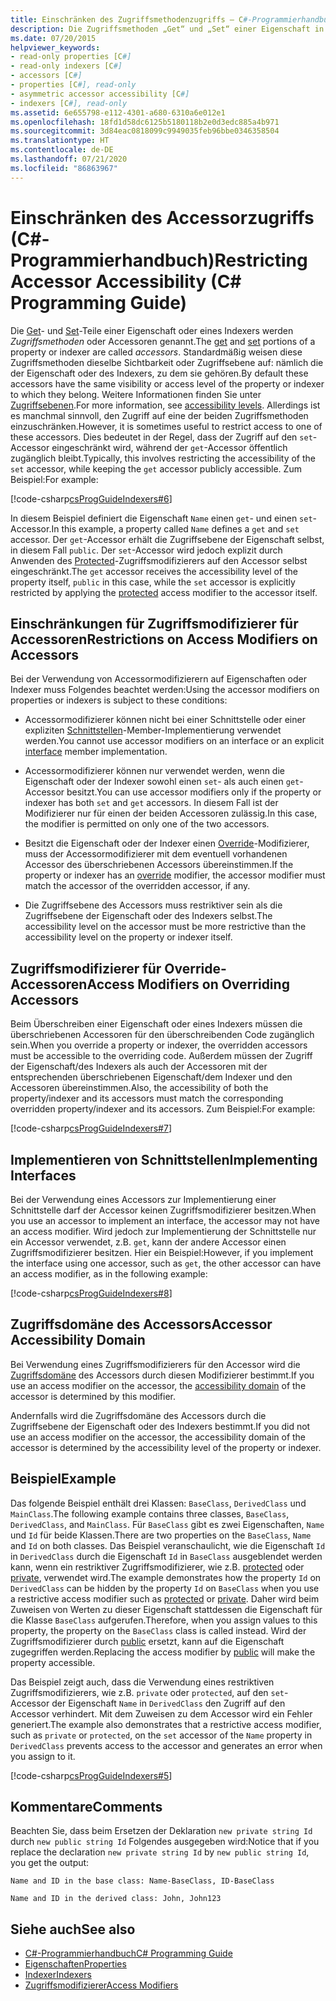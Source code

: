 ```yaml
---
title: Einschränken des Zugriffsmethodenzugriffs – C#-Programmierhandbuch
description: Die Zugriffsmethoden „Get“ und „Set“ einer Eigenschaft in C# haben standardmäßig die gleiche Sichtbarkeit oder Zugriffsebene wie die Eigenschaft, zu der sie gehören. Sie können den Zugriff einschränken.
ms.date: 07/20/2015
helpviewer_keywords:
- read-only properties [C#]
- read-only indexers [C#]
- accessors [C#]
- properties [C#], read-only
- asymmetric accessor accessibility [C#]
- indexers [C#], read-only
ms.assetid: 6e655798-e112-4301-a680-6310a6e012e1
ms.openlocfilehash: 18fd1d58dc6125b5180118b2e0d3edc885a4b971
ms.sourcegitcommit: 3d84eac0818099c9949035feb96bbe0346358504
ms.translationtype: HT
ms.contentlocale: de-DE
ms.lasthandoff: 07/21/2020
ms.locfileid: "86863967"
---
```

# <a name="restricting-accessor-accessibility-c-programming-guide"></a><span data-ttu-id="c53a3-104">Einschränken des Accessorzugriffs (C#-Programmierhandbuch)</span><span class="sxs-lookup"><span data-stu-id="c53a3-104">Restricting Accessor Accessibility (C# Programming Guide)</span></span>
<span data-ttu-id="c53a3-105">Die [Get](../../language-reference/keywords/get.md)- und [Set](../../language-reference/keywords/set.md)-Teile einer Eigenschaft oder eines Indexers werden *Zugriffsmethoden* oder Accessoren genannt.</span><span class="sxs-lookup"><span data-stu-id="c53a3-105">The [get](../../language-reference/keywords/get.md) and [set](../../language-reference/keywords/set.md) portions of a property or indexer are called *accessors*.</span></span> <span data-ttu-id="c53a3-106">Standardmäßig weisen diese Zugriffsmethoden dieselbe Sichtbarkeit oder Zugriffsebene auf: nämlich die der Eigenschaft oder des Indexers, zu dem sie gehören.</span><span class="sxs-lookup"><span data-stu-id="c53a3-106">By default these accessors have the same visibility or access level of the property or indexer to which they belong.</span></span> <span data-ttu-id="c53a3-107">Weitere Informationen finden Sie unter [Zugriffsebenen](../../language-reference/keywords/accessibility-levels.md).</span><span class="sxs-lookup"><span data-stu-id="c53a3-107">For more information, see [accessibility levels](../../language-reference/keywords/accessibility-levels.md).</span></span> <span data-ttu-id="c53a3-108">Allerdings ist es manchmal sinnvoll, den Zugriff auf eine der beiden Zugriffsmethoden einzuschränken.</span><span class="sxs-lookup"><span data-stu-id="c53a3-108">However, it is sometimes useful to restrict access to one of these accessors.</span></span> <span data-ttu-id="c53a3-109">Dies bedeutet in der Regel, dass der Zugriff auf den `set`-Accessor eingeschränkt wird, während der `get`-Accessor öffentlich zugänglich bleibt.</span><span class="sxs-lookup"><span data-stu-id="c53a3-109">Typically, this involves restricting the accessibility of the `set` accessor, while keeping the `get` accessor publicly accessible.</span></span> <span data-ttu-id="c53a3-110">Zum Beispiel:</span><span class="sxs-lookup"><span data-stu-id="c53a3-110">For example:</span></span>  
  
 [!code-csharp[csProgGuideIndexers#6](~/samples/snippets/csharp/VS_Snippets_VBCSharp/csProgGuideIndexers/CS/Indexers.cs#6)]  
  
 <span data-ttu-id="c53a3-111">In diesem Beispiel definiert die Eigenschaft `Name` einen `get`- und einen `set`-Accessor.</span><span class="sxs-lookup"><span data-stu-id="c53a3-111">In this example, a property called `Name` defines a `get` and `set` accessor.</span></span> <span data-ttu-id="c53a3-112">Der `get`-Accessor erhält die Zugriffsebene der Eigenschaft selbst, in diesem Fall `public`. Der `set`-Accessor wird jedoch explizit durch Anwenden des [Protected](../../language-reference/keywords/protected.md)-Zugriffsmodifizierers auf den Accessor selbst eingeschränkt.</span><span class="sxs-lookup"><span data-stu-id="c53a3-112">The `get` accessor receives the accessibility level of the property itself, `public` in this case, while the `set` accessor is explicitly restricted by applying the [protected](../../language-reference/keywords/protected.md) access modifier to the accessor itself.</span></span>  
  
## <a name="restrictions-on-access-modifiers-on-accessors"></a><span data-ttu-id="c53a3-113">Einschränkungen für Zugriffsmodifizierer für Accessoren</span><span class="sxs-lookup"><span data-stu-id="c53a3-113">Restrictions on Access Modifiers on Accessors</span></span>  
 <span data-ttu-id="c53a3-114">Bei der Verwendung von Accessormodifizierern auf Eigenschaften oder Indexer muss Folgendes beachtet werden:</span><span class="sxs-lookup"><span data-stu-id="c53a3-114">Using the accessor modifiers on properties or indexers is subject to these conditions:</span></span>  
  
- <span data-ttu-id="c53a3-115">Accessormodifizierer können nicht bei einer Schnittstelle oder einer expliziten [Schnittstellen](../../language-reference/keywords/interface.md)-Member-Implementierung verwendet werden.</span><span class="sxs-lookup"><span data-stu-id="c53a3-115">You cannot use accessor modifiers on an interface or an explicit [interface](../../language-reference/keywords/interface.md) member implementation.</span></span>  
  
- <span data-ttu-id="c53a3-116">Accessormodifizierer können nur verwendet werden, wenn die Eigenschaft oder der Indexer sowohl einen `set`- als auch einen `get`-Accessor besitzt.</span><span class="sxs-lookup"><span data-stu-id="c53a3-116">You can use accessor modifiers only if the property or indexer has both `set` and `get` accessors.</span></span> <span data-ttu-id="c53a3-117">In diesem Fall ist der Modifizierer nur für einen der beiden Accessoren zulässig.</span><span class="sxs-lookup"><span data-stu-id="c53a3-117">In this case, the modifier is permitted on only one of the two accessors.</span></span>  
  
- <span data-ttu-id="c53a3-118">Besitzt die Eigenschaft oder der Indexer einen [Override](../../language-reference/keywords/override.md)-Modifizierer, muss der Accessormodifizierer mit dem eventuell vorhandenen Accessor des überschriebenen Accessors übereinstimmen.</span><span class="sxs-lookup"><span data-stu-id="c53a3-118">If the property or indexer has an [override](../../language-reference/keywords/override.md) modifier, the accessor modifier must match the accessor of the overridden accessor, if any.</span></span>  
  
- <span data-ttu-id="c53a3-119">Die Zugriffsebene des Accessors muss restriktiver sein als die Zugriffsebene der Eigenschaft oder des Indexers selbst.</span><span class="sxs-lookup"><span data-stu-id="c53a3-119">The accessibility level on the accessor must be more restrictive than the accessibility level on the property or indexer itself.</span></span>  
  
## <a name="access-modifiers-on-overriding-accessors"></a><span data-ttu-id="c53a3-120">Zugriffsmodifizierer für Override-Accessoren</span><span class="sxs-lookup"><span data-stu-id="c53a3-120">Access Modifiers on Overriding Accessors</span></span>  
 <span data-ttu-id="c53a3-121">Beim Überschreiben einer Eigenschaft oder eines Indexers müssen die überschriebenen Accessoren für den überschreibenden Code zugänglich sein.</span><span class="sxs-lookup"><span data-stu-id="c53a3-121">When you override a property or indexer, the overridden accessors must be accessible to the overriding code.</span></span> <span data-ttu-id="c53a3-122">Außerdem müssen der Zugriff der Eigenschaft/des Indexers als auch der Accessoren mit der entsprechenden überschriebenen Eigenschaft/dem Indexer und den Accessoren übereinstimmen.</span><span class="sxs-lookup"><span data-stu-id="c53a3-122">Also, the accessibility of both the property/indexer and its accessors must match the corresponding overridden property/indexer and its accessors.</span></span> <span data-ttu-id="c53a3-123">Zum Beispiel:</span><span class="sxs-lookup"><span data-stu-id="c53a3-123">For example:</span></span>  
  
 [!code-csharp[csProgGuideIndexers#7](~/samples/snippets/csharp/VS_Snippets_VBCSharp/csProgGuideIndexers/CS/Indexers.cs#7)]  
  
## <a name="implementing-interfaces"></a><span data-ttu-id="c53a3-124">Implementieren von Schnittstellen</span><span class="sxs-lookup"><span data-stu-id="c53a3-124">Implementing Interfaces</span></span>  
 <span data-ttu-id="c53a3-125">Bei der Verwendung eines Accessors zur Implementierung einer Schnittstelle darf der Accessor keinen Zugriffsmodifizierer besitzen.</span><span class="sxs-lookup"><span data-stu-id="c53a3-125">When you use an accessor to implement an interface, the accessor may not have an access modifier.</span></span> <span data-ttu-id="c53a3-126">Wird jedoch zur Implementierung der Schnittstelle nur ein Accessor verwendet, z.B. `get`, kann der andere Accessor einen Zugriffsmodifizierer besitzen. Hier ein Beispiel:</span><span class="sxs-lookup"><span data-stu-id="c53a3-126">However, if you implement the interface using one accessor, such as `get`, the other accessor can have an access modifier, as in the following example:</span></span>  
  
 [!code-csharp[csProgGuideIndexers#8](~/samples/snippets/csharp/VS_Snippets_VBCSharp/csProgGuideIndexers/CS/Indexers.cs#8)]  
  
## <a name="accessor-accessibility-domain"></a><span data-ttu-id="c53a3-127">Zugriffsdomäne des Accessors</span><span class="sxs-lookup"><span data-stu-id="c53a3-127">Accessor Accessibility Domain</span></span>  
 <span data-ttu-id="c53a3-128">Bei Verwendung eines Zugriffsmodifizierers für den Accessor wird die [Zugriffsdomäne](../../language-reference/keywords/accessibility-domain.md) des Accessors durch diesen Modifizierer bestimmt.</span><span class="sxs-lookup"><span data-stu-id="c53a3-128">If you use an access modifier on the accessor, the [accessibility domain](../../language-reference/keywords/accessibility-domain.md) of the accessor is determined by this modifier.</span></span>  
  
 <span data-ttu-id="c53a3-129">Andernfalls wird die Zugriffsdomäne des Accessors durch die Zugriffsebene der Eigenschaft oder des Indexers bestimmt.</span><span class="sxs-lookup"><span data-stu-id="c53a3-129">If you did not use an access modifier on the accessor, the accessibility domain of the accessor is determined by the accessibility level of the property or indexer.</span></span>  
  
## <a name="example"></a><span data-ttu-id="c53a3-130">Beispiel</span><span class="sxs-lookup"><span data-stu-id="c53a3-130">Example</span></span>  
 <span data-ttu-id="c53a3-131">Das folgende Beispiel enthält drei Klassen: `BaseClass`, `DerivedClass` und `MainClass`.</span><span class="sxs-lookup"><span data-stu-id="c53a3-131">The following example contains three classes, `BaseClass`, `DerivedClass`, and `MainClass`.</span></span> <span data-ttu-id="c53a3-132">Für `BaseClass` gibt es zwei Eigenschaften, `Name` und `Id` für beide Klassen.</span><span class="sxs-lookup"><span data-stu-id="c53a3-132">There are two properties on the `BaseClass`, `Name` and `Id` on both classes.</span></span> <span data-ttu-id="c53a3-133">Das Beispiel veranschaulicht, wie die Eigenschaft `Id` in `DerivedClass` durch die Eigenschaft `Id` in `BaseClass` ausgeblendet werden kann, wenn ein restriktiver Zugriffsmodifizierer, wie z.B. [protected](../../language-reference/keywords/protected.md) oder [private](../../language-reference/keywords/private.md), verwendet wird.</span><span class="sxs-lookup"><span data-stu-id="c53a3-133">The example demonstrates how the property `Id` on `DerivedClass` can be hidden by the property `Id` on `BaseClass` when you use a restrictive access modifier such as [protected](../../language-reference/keywords/protected.md) or [private](../../language-reference/keywords/private.md).</span></span> <span data-ttu-id="c53a3-134">Daher wird beim Zuweisen von Werten zu dieser Eigenschaft stattdessen die Eigenschaft für die Klasse `BaseClass` aufgerufen.</span><span class="sxs-lookup"><span data-stu-id="c53a3-134">Therefore, when you assign values to this property, the property on the `BaseClass` class is called instead.</span></span> <span data-ttu-id="c53a3-135">Wird der Zugriffsmodifizierer durch [public](../../language-reference/keywords/public.md) ersetzt, kann auf die Eigenschaft zugegriffen werden.</span><span class="sxs-lookup"><span data-stu-id="c53a3-135">Replacing the access modifier by [public](../../language-reference/keywords/public.md) will make the property accessible.</span></span>  
  
 <span data-ttu-id="c53a3-136">Das Beispiel zeigt auch, dass die Verwendung eines restriktiven Zugriffsmodifizierers, wie z.B. `private` oder `protected`, auf den `set`-Accessor der Eigenschaft `Name` in `DerivedClass` den Zugriff auf den Accessor verhindert. Mit dem Zuweisen zu dem Accessor wird ein Fehler generiert.</span><span class="sxs-lookup"><span data-stu-id="c53a3-136">The example also demonstrates that a restrictive access modifier, such as `private` or `protected`, on the `set` accessor of the `Name` property in `DerivedClass` prevents access to the accessor and generates an error when you assign to it.</span></span>  
  
 [!code-csharp[csProgGuideIndexers#5](~/samples/snippets/csharp/VS_Snippets_VBCSharp/csProgGuideIndexers/CS/Indexers.cs#5)]  
  
## <a name="comments"></a><span data-ttu-id="c53a3-137">Kommentare</span><span class="sxs-lookup"><span data-stu-id="c53a3-137">Comments</span></span>  
 <span data-ttu-id="c53a3-138">Beachten Sie, dass beim Ersetzen der Deklaration `new private string Id` durch `new public string Id` Folgendes ausgegeben wird:</span><span class="sxs-lookup"><span data-stu-id="c53a3-138">Notice that if you replace the declaration `new private string Id` by `new public string Id`, you get the output:</span></span>  
  
 `Name and ID in the base class: Name-BaseClass, ID-BaseClass`  
  
 `Name and ID in the derived class: John, John123`  
  
## <a name="see-also"></a><span data-ttu-id="c53a3-139">Siehe auch</span><span class="sxs-lookup"><span data-stu-id="c53a3-139">See also</span></span>

- [<span data-ttu-id="c53a3-140">C#-Programmierhandbuch</span><span class="sxs-lookup"><span data-stu-id="c53a3-140">C# Programming Guide</span></span>](../index.md)
- [<span data-ttu-id="c53a3-141">Eigenschaften</span><span class="sxs-lookup"><span data-stu-id="c53a3-141">Properties</span></span>](./properties.md)
- [<span data-ttu-id="c53a3-142">Indexer</span><span class="sxs-lookup"><span data-stu-id="c53a3-142">Indexers</span></span>](../indexers/index.md)
- [<span data-ttu-id="c53a3-143">Zugriffsmodifizierer</span><span class="sxs-lookup"><span data-stu-id="c53a3-143">Access Modifiers</span></span>](./access-modifiers.md)

